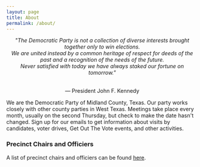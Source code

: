 ```yaml
---
layout: page
title: About
permalink: /about/
---
```


<center><i> "The Democratic Party is not a collection of diverse interests brought together only to win elections. <br>
We are united instead by a common heritage of respect for deeds of the past and a recognition of the needs of the future. <br>
Never satisfied with today we have always staked our fortune on tomorrow." </i> <br> <br>

— President John F. Kennedy </center>

We are the Democratic Party of Midland County, Texas. Our party works closely with other county parties in West Texas. Meetings take place every month, usually on the second Thursday, but check to make the date hasn't changed. Sign up for our emails to get information about visits by candidates, voter drives, Get Out The Vote events, and other activities.

### Precinct Chairs and Officiers

A list of precinct chairs and officiers can be found [here](https://docs.google.com/spreadsheets/d/1rQ_QS9XqekjXIxbBoqcZg5PhzK7X8pCI1p5Y1LuAGoM/edit?usp=sharing).
